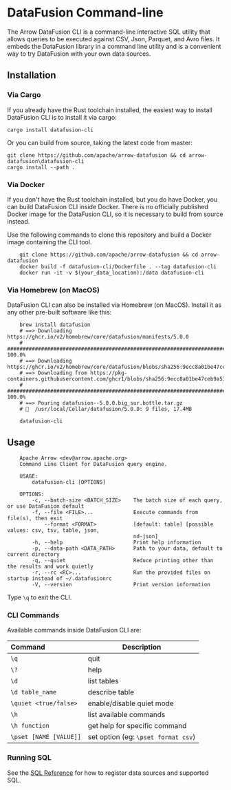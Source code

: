<!---
  Licensed to the Apache Software Foundation (ASF) under one
  or more contributor license agreements.  See the NOTICE file
  distributed with this work for additional information
  regarding copyright ownership.  The ASF licenses this file
  to you under the Apache License, Version 2.0 (the
  "License"); you may not use this file except in compliance
  with the License.  You may obtain a copy of the License at

    http://www.apache.org/licenses/LICENSE-2.0

  Unless required by applicable law or agreed to in writing,
  software distributed under the License is distributed on an
  "AS IS" BASIS, WITHOUT WARRANTIES OR CONDITIONS OF ANY
  KIND, either express or implied.  See the License for the
  specific language governing permissions and limitations
  under the License.
-->

# DataFusion Command-line

The Arrow DataFusion CLI is a command-line interactive SQL utility that allows
queries to be executed against CSV, Json, Parquet, and Avro files. It embeds the DataFusion library
in a command line utility and is a convenient way to try DataFusion with your own data sources.

## Installation

### Via Cargo

If you already have the Rust toolchain installed, the easiest way to install DataFusion CLI is to install it via cargo:

```
cargo install datafusion-cli
```

Or you can build from source, taking the latest code from master:

```
git clone https://github.com/apache/arrow-datafusion && cd arrow-datafusion\datafusion-cli
cargo install --path .
```

### Via Docker

If you don't have the Rust toolchain installed, but you do have Docker, you can build DataFusion CLI inside Docker.
There is no officially published Docker image for the DataFusion CLI, so it is necessary to build from source
instead.

Use the following commands to clone this repository and build a Docker image containing the CLI tool.

```
    git clone https://github.com/apache/arrow-datafusion && cd arrow-datafusion
    docker build -f datafusion-cli/Dockerfile . --tag datafusion-cli
    docker run -it -v $(your_data_location):/data datafusion-cli
```

### Via Homebrew (on MacOS)

DataFusion CLI can also be installed via Homebrew (on MacOS). Install it as any other pre-built software like this:

```
    brew install datafusion
    # ==> Downloading https://ghcr.io/v2/homebrew/core/datafusion/manifests/5.0.0
    # ######################################################################## 100.0%
    # ==> Downloading https://ghcr.io/v2/homebrew/core/datafusion/blobs/sha256:9ecc8a01be47ceb9a53b39976696afa87c0a8
    # ==> Downloading from https://pkg-containers.githubusercontent.com/ghcr1/blobs/sha256:9ecc8a01be47ceb9a53b39976
    # ######################################################################## 100.0%
    # ==> Pouring datafusion--5.0.0.big_sur.bottle.tar.gz
    # 🍺  /usr/local/Cellar/datafusion/5.0.0: 9 files, 17.4MB

    datafusion-cli
```

## Usage

```
    Apache Arrow <dev@arrow.apache.org>
    Command Line Client for DataFusion query engine.

    USAGE:
        datafusion-cli [OPTIONS]

    OPTIONS:
        -c, --batch-size <BATCH_SIZE>    The batch size of each query, or use DataFusion default
        -f, --file <FILE>...             Execute commands from file(s), then exit
            --format <FORMAT>            [default: table] [possible values: csv, tsv, table, json,
                                         nd-json]
        -h, --help                       Print help information
        -p, --data-path <DATA_PATH>      Path to your data, default to current directory
        -q, --quiet                      Reduce printing other than the results and work quietly
        -r, --rc <RC>...                 Run the provided files on startup instead of ~/.datafusionrc
        -V, --version                    Print version information
```

Type `\q` to exit the CLI.

### CLI Commands

Available commands inside DataFusion CLI are:

| Command                | Description                         |
| :--------------------- | ----------------------------------- |
| `\q`                   | quit                                |
| `\?`                   | help                                |
| `\d`                   | list tables                         |
| `\d table_name`        | describe table                      |
| `\quiet <true/false>`  | enable/disable quiet mode           |
| `\h`                   | list available commands             |
| `\h function`          | get help for specific command       |
| `\pset [NAME [VALUE]]` | set option (eg: `\pset format csv`) |

### Running SQL

See the [SQL Reference](../user-guide/sql/index.rst) for how to register data sources and supported SQL. 
